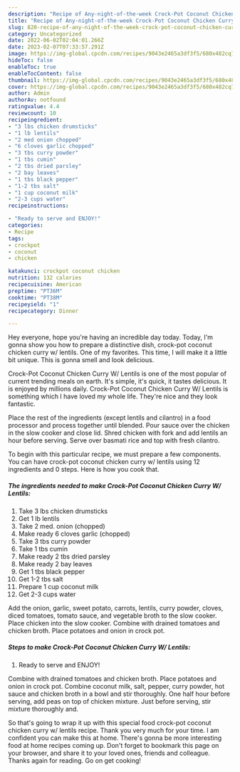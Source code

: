 ```yaml
---
description: "Recipe of Any-night-of-the-week Crock-Pot Coconut Chicken Curry W/ Lentils"
title: "Recipe of Any-night-of-the-week Crock-Pot Coconut Chicken Curry W/ Lentils"
slug: 820-recipe-of-any-night-of-the-week-crock-pot-coconut-chicken-curry-w-lentils
category: Uncategorized
date: 2022-06-02T02:04:01.266Z
date: 2023-02-07T07:33:57.291Z
image: https://img-global.cpcdn.com/recipes/9043e2465a3df3f5/680x482cq70/crock-pot-coconut-chicken-curry-w-lentils-recipe-main-photo.jpg
hideToc: false
enableToc: true
enableTocContent: false
thumbnail: https://img-global.cpcdn.com/recipes/9043e2465a3df3f5/680x482cq70/crock-pot-coconut-chicken-curry-w-lentils-recipe-main-photo.jpg
cover: https://img-global.cpcdn.com/recipes/9043e2465a3df3f5/680x482cq70/crock-pot-coconut-chicken-curry-w-lentils-recipe-main-photo.jpg
author: Admin
authorAv: notfound
ratingvalue: 4.4
reviewcount: 10
recipeingredient:
- "3 lbs chicken drumsticks"
- "1 lb lentils"
- "2 med onion chopped"
- "6 cloves garlic chopped"
- "3 tbs curry powder"
- "1 tbs cumin"
- "2 tbs dried parsley"
- "2 bay leaves"
- "1 tbs black pepper"
- "1-2 tbs salt"
- "1 cup coconut milk"
- "2-3 cups water"
recipeinstructions:

- "Ready to serve and ENJOY!"
categories:
- Recipe
tags:
- crockpot
- coconut
- chicken

katakunci: crockpot coconut chicken 
nutrition: 132 calories
recipecuisine: American
preptime: "PT36M"
cooktime: "PT38M"
recipeyield: "1"
recipecategory: Dinner

---
```



Hey everyone, hope you're having an incredible day today. Today, I'm gonna show you how to prepare a distinctive dish, crock-pot coconut chicken curry w/ lentils. One of my favorites. This time, I will make it a little bit unique. This is gonna smell and look delicious.

Crock-Pot Coconut Chicken Curry W/ Lentils is one of the most popular of current trending meals on earth. It's simple, it's quick, it tastes delicious. It is enjoyed by millions daily. Crock-Pot Coconut Chicken Curry W/ Lentils is something which I have loved my whole life. They're nice and they look fantastic.

Place the rest of the ingredients (except lentils and cilantro) in a food processor and process together until blended. Pour sauce over the chicken in the slow cooker and close lid. Shred chicken with fork and add lentils an hour before serving. Serve over basmati rice and top with fresh cilantro.


To begin with this particular recipe, we must prepare a few components. You can have crock-pot coconut chicken curry w/ lentils using 12 ingredients and 0 steps. Here is how you cook that.

<!--inarticleads1-->

##### The ingredients needed to make Crock-Pot Coconut Chicken Curry W/ Lentils:

1. Take 3 lbs chicken drumsticks
1. Get 1 lb lentils
1. Take 2 med. onion (chopped)
1. Make ready 6 cloves garlic (chopped)
1. Take 3 tbs curry powder
1. Take 1 tbs cumin
1. Make ready 2 tbs dried parsley
1. Make ready 2 bay leaves
1. Get 1 tbs black pepper
1. Get 1-2 tbs salt
1. Prepare 1 cup coconut milk
1. Get 2-3 cups water


Add the onion, garlic, sweet potato, carrots, lentils, curry powder, cloves, diced tomatoes, tomato sauce, and vegetable broth to the slow cooker. Place chicken into the slow cooker. Combine with drained tomatoes and chicken broth. Place potatoes and onion in crock pot. 

<!--inarticleads2-->

##### Steps to make Crock-Pot Coconut Chicken Curry W/ Lentils:


1. Ready to serve and ENJOY!

Combine with drained tomatoes and chicken broth. Place potatoes and onion in crock pot. Combine coconut milk, salt, pepper, curry powder, hot sauce and chicken broth in a bowl and stir thoroughly. One half hour before serving, add peas on top of chicken mixture. Just before serving, stir mixture thoroughly and. 

So that's going to wrap it up with this special food crock-pot coconut chicken curry w/ lentils recipe. Thank you very much for your time. I am confident you can make this at home. There's gonna be more interesting food at home recipes coming up. Don't forget to bookmark this page on your browser, and share it to your loved ones, friends and colleague. Thanks again for reading. Go on get cooking!
